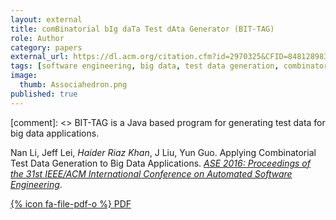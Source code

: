 ```yaml
---
layout: external
title: comBinatorial bIg daTa Test dAta Generator (BIT-TAG)
role: Author
category: papers
external_url: https://dl.acm.org/citation.cfm?id=2970325&CFID=848128983&CFTOKEN=19430584
tags: [software engineering, big data, test data generation, combinatorial testing]
image:
  thumb: Associahedron.png
published: true
---
```


[comment]: <> BIT-TAG is a Java based program for generating test data for big data applications.

Nan Li, Jeff Lei, *Haider Riaz Khan*, J Liu, Yun Guo. Applying Combinatorial Test Data Generation to Big Data Applications. *[ASE 2016: Proceedings of the 31st IEEE/ACM International Conference on Automated Software Engineering](http://www.ase2016.org/)*.

[{% icon fa-file-pdf-o %} PDF](/papers/BIT-TAG.pdf)
